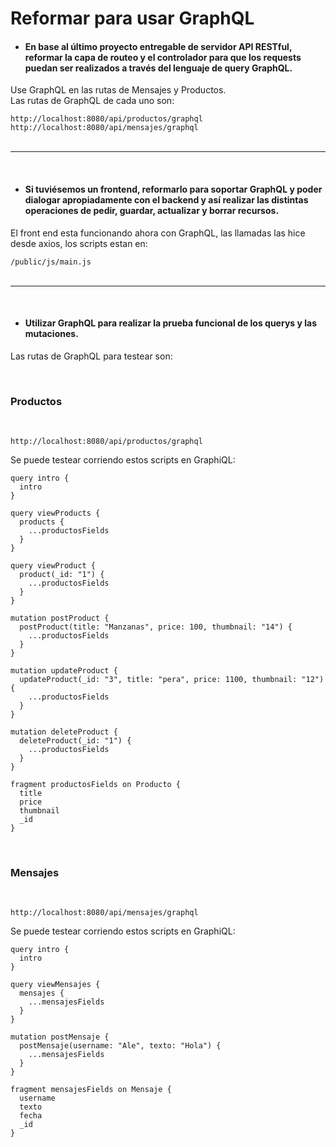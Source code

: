 # Reformar para usar GraphQL

* #### En base al último proyecto entregable de servidor API RESTful, reformar la capa de routeo y el controlador para que los requests puedan ser realizados a través del lenguaje de query GraphQL.

Use GraphQL en las rutas de Mensajes y Productos.<br />
Las rutas de GraphQL de cada uno son:

```http://localhost:8080/api/productos/graphql```
```http://localhost:8080/api/mensajes/graphql```
<br /> <br/>
<hr />
<br />

* #### Si tuviésemos un frontend, reformarlo para soportar GraphQL y poder dialogar apropiadamente con el backend y así realizar las distintas operaciones de pedir, guardar, actualizar y borrar recursos.

El front end esta funcionando ahora con GraphQL, las llamadas las hice desde axios, los scripts estan en:

```/public/js/main.js```
<br /> <br/>
<hr />
<br />

* #### Utilizar GraphQL para realizar la prueba funcional de los querys y las mutaciones.

Las rutas de GraphQL para testear son:

<br />

### Productos
<br />

```http://localhost:8080/api/productos/graphql```

Se puede testear corriendo estos scripts en GraphiQL:

```
query intro {
  intro
}

query viewProducts {
  products {
    ...productosFields
  }
}

query viewProduct {
  product(_id: "1") {
    ...productosFields
  }
}

mutation postProduct {
  postProduct(title: "Manzanas", price: 100, thumbnail: "14") {
    ...productosFields
  }
}

mutation updateProduct {
  updateProduct(_id: "3", title: "pera", price: 1100, thumbnail: "12") {
    ...productosFields
  }
}

mutation deleteProduct {
  deleteProduct(_id: "1") {
    ...productosFields
  }
}

fragment productosFields on Producto {
  title
  price
  thumbnail
  _id
}
```

<br />

### Mensajes
<br />

```http://localhost:8080/api/mensajes/graphql```

Se puede testear corriendo estos scripts en GraphiQL:

```
query intro {
  intro
}

query viewMensajes {
  mensajes {
    ...mensajesFields
  }
}

mutation postMensaje {
  postMensaje(username: "Ale", texto: "Hola") {
    ...mensajesFields
  }
}

fragment mensajesFields on Mensaje {
  username
  texto
  fecha
  _id
}
```